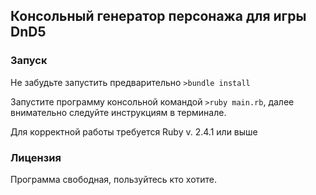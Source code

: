 ## Консольный генератор персонажа для игры DnD5

### Запуск

Не забудьте запустить предварительно `>bundle install`

Запустите программу консольной командой `>ruby main.rb`, далее внимательно следуйте инструкциям в терминале.

Для корректной работы требуется Ruby v. 2.4.1 или выше

### Лицензия

Программа свободная, пользуйтесь кто хотите.

